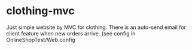 # clothing-mvc
Just simple website by MVC for clothing.
There is an auto-send email for client feature when new orders arrive. (see config in OnlineShopTest/Web.config
